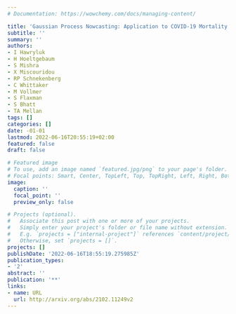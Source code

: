 ```yaml
---
# Documentation: https://wowchemy.com/docs/managing-content/

title: 'Gaussian Process Nowcasting: Application to COVID-19 Mortality Reporting'
subtitle: ''
summary: ''
authors:
- I Hawryluk
- H Hoeltgebaum
- S Mishra
- X Miscouridou
- RP Schnekenberg
- C Whittaker
- M Vollmer
- S Flaxman
- S Bhatt
- TA Mellan
tags: []
categories: []
date: -01-01
lastmod: 2022-06-16T20:55:19+02:00
featured: false
draft: false

# Featured image
# To use, add an image named `featured.jpg/png` to your page's folder.
# Focal points: Smart, Center, TopLeft, Top, TopRight, Left, Right, BottomLeft, Bottom, BottomRight.
image:
  caption: ''
  focal_point: ''
  preview_only: false

# Projects (optional).
#   Associate this post with one or more of your projects.
#   Simply enter your project's folder or file name without extension.
#   E.g. `projects = ["internal-project"]` references `content/project/deep-learning/index.md`.
#   Otherwise, set `projects = []`.
projects: []
publishDate: '2022-06-16T18:55:19.275985Z'
publication_types:
- '2'
abstract: ''
publication: '**'
links:
- name: URL
  url: http://arxiv.org/abs/2102.11249v2
---
```

